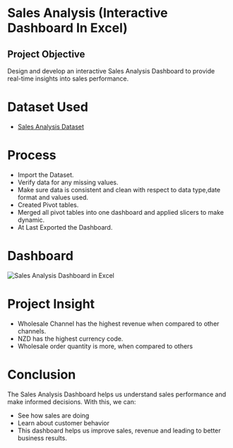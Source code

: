 # Sales Analysis (Interactive Dashboard In Excel)
## Project Objective
Design and develop an interactive Sales Analysis Dashboard to provide real-time insights into sales performance.
# Dataset Used
- <a href="https://github.com/Poojitha2509/Sales-Analysis-Dashboard-In-Excel/blob/main/Sales%20Analysis%20Report.xlsx">Sales Analysis Dataset</a>
# Process
- Import the Dataset.
- Verify data for any missing values.
- Make sure data is consistent and clean with respect to data type,date format and values used.
- Created Pivot tables.
- Merged all pivot tables into one dashboard and applied slicers to make dynamic.
- At Last Exported the Dashboard.
# Dashboard
![Sales Analysis Dashboard in Excel](https://github.com/user-attachments/assets/da82b15f-7c69-4e7d-ae71-448b199753bd)
# Project Insight
- Wholesale Channel has the highest revenue when compared to other channels.
- NZD has the highest currency code.
- Wholesale order quantity is more, when compared to others
# Conclusion
The Sales Analysis Dashboard helps us understand sales performance and make informed decisions. With this, we can:
- See how sales are doing
- Learn about customer behavior
- This dashboard helps us improve sales, revenue and leading to better business results.
